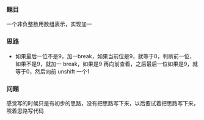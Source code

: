 ### 题目
一个非负整数用数组表示，实现加一

### 思路
- 如果最后一位不是9，加一break，如果当前位是9，就等于0，判断前一位，如果不是9，就加一 break，如果是9 再向前查看，之后最后一位如果是9，就等于0，然后向前 unshift 一个1

### 问题
感觉写的时候只是有初步的思路，没有把思路写下来，以后要试着把思路写下来，照着思路写代码